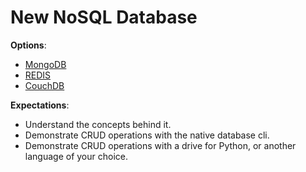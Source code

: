# New NoSQL Database

**Options**: 
* [MongoDB](https://www.mongodb.com/)
* [REDIS](https://redis.io/)
* [CouchDB](https://couchdb.apache.org/)

**Expectations**:
* Understand the concepts behind it.
* Demonstrate CRUD operations with the native database cli.
* Demonstrate CRUD operations with a drive for Python, or another language of your choice.
